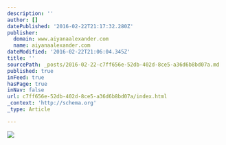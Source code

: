 ```yaml
---
description: ''
author: []
datePublished: '2016-02-22T21:17:32.280Z'
publisher:
  domain: www.aiyanaalexander.com
  name: aiyanaalexander.com
dateModified: '2016-02-22T21:06:04.345Z'
title: ''
sourcePath: _posts/2016-02-22-c7ff656e-52db-402d-8ce5-a36d6b8bd07a.md
published: true
inFeed: true
hasPage: true
inNav: false
url: c7ff656e-52db-402d-8ce5-a36d6b8bd07a/index.html
_context: 'http://schema.org'
_type: Article

---
```

![](http://www.aiyanaalexander.com/wp-content/uploads/G9A6184-copy-email.jpg)